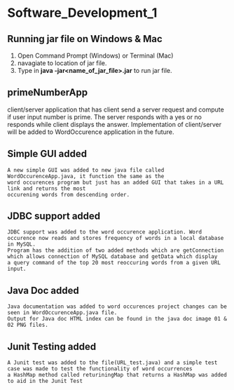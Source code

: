 # Software_Development_1

## Running jar file on Windows & Mac
  1. Open Command Prompt (Windows) or Terminal (Mac)
  2. navagiate to location of jar file.
  3. Type in **java -jar<name_of_jar_file>.jar** to run jar file.

## primeNumberApp
  client/server application that has client send a server request and compute if user input number is prime.
  The server responds with a yes or no responds while client displays the answer.
  Implementation of client/server will be added to WordOccurence application in the future.

## Simple GUI added 
    A new simple GUI was added to new java file called WordOccurenceApp.java, it function the same as the
    word occurences program but just has an added GUI that takes in a URL link and returns the most
    occurening words from descending order.
    
## JDBC support added
    JDBC support was added to the word occurence application. Word occurence now reads and stores frequency of words in a local database in MySQL.
    Program has the addition of two added methods which are getConnection which allows connection of MySQL database and getData which display
    a query command of the top 20 most reoccuring words from a given URL input.
    
## Java Doc added
    Java documentation was added to word occurences project changes can be seen in WordOccurenceApp.java file.
    Output for Java doc HTML index can be found in the java doc image 01 & 02 PNG files.
    
## Junit Testing added
    A Junit test was added to the file(URL_test.java) and a simple test case was made to test the functionality of word occurrences
    a HashMap method called returiningMap that returns a HashMap was added to aid in the Junit Test
